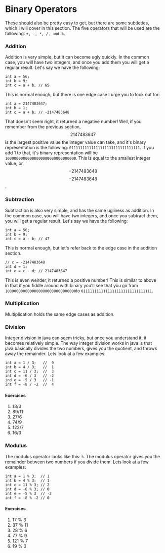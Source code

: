 # Binary Operators

These should also be pretty easy to get, but there are some subtleties, which I will cover in this section. The five operators that will be used are the following: `+, -, *, /, and %`.

### Addition

Addition is very simple, but it can become ugly quickly. In the common case, you will have two integers, and once you add them you will get a regular result. Let's say we have the following:

```
int a = 56;
int b = 9;
int c = a + b; // 65
```

This is normal enough, but there is one edge case I urge you to look out for:

```
int a = 2147483647;
int b = 1;
int c = a + b; // -2147483648
```

That doesn't seem right, it returned a negative number! Well, if you remember from the previous section, $$2147483647$$ is the largest positive value the integer value can take, and it's binary representation is the following: `01111111111111111111111111111111`. If you add 1 to that, it's binary representation will be `10000000000000000000000000000000`. This is equal to the smallest integer value, or $$-2147483648$$$$-2147483648$$.

### Subtraction

Subtraction is also very simple, and has the same ugliness as addition. In the common case, you will have two integers, and once you subtract them, you will get a regular result. Let's say we have the following:

```
int a = 56;
int b = 9;
int c = a - b; // 47
```

This is normal enough, but let's refer back to the edge case in the addition section.

```
// c = -2147483648
int d = 1;
int e = c - d; // 2147483647
```

This is even weirder, it returned a positive number! This is similar to above in that if you fiddle around with binary you'll see that you go from `10000000000000000000000000000000`to `01111111111111111111111111111111`.

### Multiplication

Multiplication holds the same edge cases as addition.

### Division

Integer division in java can seem tricky, but once you understand it, it becomes relatively simple. The way integer division works in java is that java basically divides the two numbers, gives you the quotient, and throws away the remainder. Lets look at a few examples:

```
int a = 1 / 3;   //  0
int b = 4 / 3;   //  1
int c = 11 / 3;  //  3
int d = -6 / 3   // -2
ind e = -5 / 3   // -1
int f = -8 / -2  //  4
```

#### Exercises

1. 13/3
2. 89/11
3. 27/6
4. 74/9
5. 123/7
6. 16/3

### Modulus

The modulus operator looks like this: `%`. The modulus operator gives you the remainder between two numbers if you divide them. Lets look at a few examples:

```
int a = 1 % 3;  // 1
int b = 4 % 3;  // 1
int c = 11 % 3; // 2
int d = -6 % 3; // 0
int e = -5 % 3  // -2
int f = -8 % -2 // 0
```

#### Exercises

1. 17 % 3
2. 87 % 11
3. 28 % 6
4. 77 % 9
5. 121 % 7
6. 19 % 3



